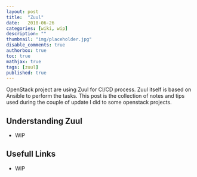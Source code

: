 ```yaml
---
layout: post
title:  "Zuul"
date:   2018-06-26
categories: [wiki, wip]
description: ""
thumbnail: "img/placeholder.jpg"
disable_comments: true
authorbox: true
toc: true
mathjax: true
tags: [zuul]
published: true
---
```


OpenStack project are using Zuul for CI/CD process. Zuul itself is based on Ansible to perform the tasks.
This post is the collection of notes and tips used during the couple of update I did to some openstack projects.

<!--more-->

## Understanding Zuul

- WIP 

## Usefull Links

- WIP


